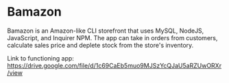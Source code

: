# Bamazon

Bamazon is an Amazon-like CLI storefront that uses MySQL, NodeJS, JavaScript, and Inquirer NPM. The app can take in orders from customers, calculate sales price and deplete stock from the store's inventory. 

Link to functioning app:
https://drive.google.com/file/d/1c69CaEb5muo9MJSzYcQJaU5aRZUwORXr/view